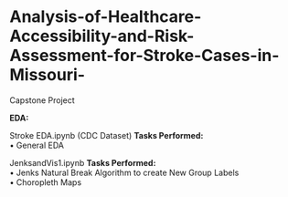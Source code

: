 # Analysis-of-Healthcare-Accessibility-and-Risk-Assessment-for-Stroke-Cases-in-Missouri-
Capstone Project 

**EDA:** <br>

Stroke EDA.ipynb (CDC Dataset)
**Tasks Performed:** <br>
•	General EDA

JenksandVis1.ipynb
**Tasks Performed:** <br>
•	Jenks Natural Break Algorithm to create New Group Labels <br>
•	Choropleth Maps <br>

